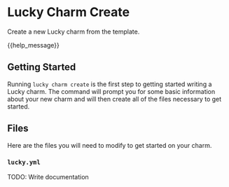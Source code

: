 # Lucky Charm Create

Create a new Lucky charm from the template.

{{help_message}}

## Getting Started

Running `lucky charm create` is the first step to getting started writing a Lucky charm. The command will prompt you for some basic information about your new charm and will then create all of the files necessary to get started.

## Files

Here are the files you will need to modify to get started on your charm.

### `lucky.yml`

TODO: Write documentation
